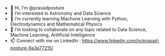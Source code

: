 - 👋 Hi, I’m @prasadposture
- 👀 I’m interested in Astronomy and Data Science
- 🌱 I’m currently learning Machone Learning with Python, Electrodynamics and Mathematical Physics
- 💞️ I’m looking to collaborate on any topic related to Data Science, Machine Learning, Aritificial Intelligence
- 📫 Connect with me on LinkedIn : https://www.linkedin.com/in/prasad-posture-6a3a77215/

<!---
prasadposture/prasadposture is a ✨ special ✨ repository because its `README.md` (this file) appears on your GitHub profile.
You can click the Preview link to take a look at your changes.
--->
